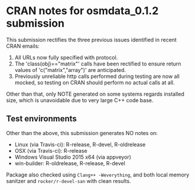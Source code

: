# CRAN notes for osmdata_0.1.2 submission

This submission rectifies the three previous issues identified in recent CRAN emails:

1. All URLs now fully specified with protocol.
2. The 'class(obj)=="matrix"' calls have been rectified to ensure return values of 'c("matrix","array")' are anticipated.
3. Previously unreliable http calls performed during testing are now all mocked, so testing on CRAN should perform no actual calls at all.

Other than that, only NOTE generated on some systems regards installed size, which is unavoidable due to very large C++ code base.

## Test environments

Other than the above, this submission generates NO notes on:
* Linux (via Travis-ci): R-release, R-devel, R-oldrelease
* OSX (via Travis-ci): R-release
* Windows Visual Studio 2015 x64 (via appveyor)
* win-builder: R-oldrelease, R-release, R-devel

Package also checked using `Clang++ -Weverything`, and both local memory sanitzer and `rocker/r-devel-san` with clean results.
